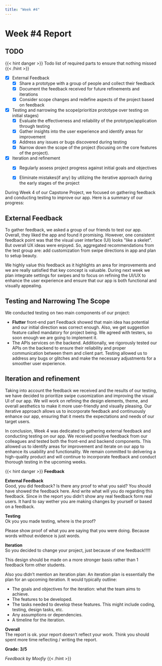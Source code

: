 ```yaml
---
title: "Week #4"
---
```


# Week #4 Report

## TODO

{{< hint danger >}}
Todo list of required parts to ensure that nothing missed
{{< /hint >}}

- [x] External Feedback
  - [x] Share a prototype with a group of people and collect their feedback
  - [x] Document the feedback received for future refinements and iterations
  - [x] Consider scope changes and redefine aspects of the project based on
        feedback
- [x] Testing and narrowing the scope(prioritize prototype over testing on initial stages)
  - [x] Evaluate the effectiveness and reliability of the prototype/application
        through testing
  - [x] Gather insights into the user experience and identify areas for
        improvement
  - [x] Address any issues or bugs discovered during testing
  - [x] Narrow down the scope of the project (focusing on the core features of the project).
- [x] Iteration and refinement
  - [x] Regularly assess project progress against initial goals and objectives
  - [x] Eliminate mistakes(if any) by utilizing the iterative approach during the early
        stages of the project


During Week 4 of our Capstone Project, we focused on gathering feedback and conducting testing to improve our app. Here is a summary of our progress:

## External Feedback

To gather feedback, we asked a group of our friends to test our app. Overall, they liked the app and found it promising. However, one consistent feedback point was that the visual user interface (UI) looks "like a skelet". But overall UX ideas were enjoyed. So, aggregated recommendations from the test group are: add customization from swipe directions in app and plan to setup beauty.

We highly value this feedback as it highlights an area for improvements and we are really satisfied that key concept is valuable. During next week we plan integrate settings for swipes and to focus on refining the UI/UX to enhance the user experience and ensure that our app is both functional and visually appealing.

## Testing and Narrowing The Scope

We conducted testing on two main components of our project:
- **Flutter** front-end part
    Feedback showed that main idea has potential and our initial direction was correct enough. Also, we get suggestion feature called mandatory for project being. We agreed with testers, so soon enough we are going to implement it.
- The APIs services on the backend.
    Additionally, we rigorously tested our APIs on the backend to ensure their reliability and proper communication between them and client part.
    Testing allowed us to address any bugs or glitches and make the necessary adjustments for a smoother user experience.

## Iteration and refinement

Taking into account the feedback we received and the results of our testing, we have decided to prioritize swipe cusomization and improving the visual UI of our app. We will work on refining the design elements, theme, and overall aesthetics to make it more user-friendly and visually pleasing. Our iterative approach allows us to incorporate feedback and continuously enhance our app, ensuring that it meets the expectations and needs of our target users. 

In conclusion, Week 4 was dedicated to gathering external feedback and conducting testing on our app. We received positive feedback from our colleagues and tested both the front-end and backend components. This allowed us to identify areas for improvement and iterate on our app to enhance its usability and functionality. We remain committed to delivering a high-quality product and will continue to incorporate feedback and conduct thorough testing in the upcoming weeks.

{{< hint danger >}}
**Feedback**

**External Feedback**<br>
Good, you did feedback? Is there any proof to what you said?
You should have showed the feedback here.
And write what will you do regarding this feedback.
Since in the report you didn’t show any real feedback form real users. It hard to say wether you are making changes by yourself or based on a feedback.

**Testing**<br>
Ok you you made testing, where is the proof?

Please show proof of what you are saying that you were doing. Because words without evidence is just words.


**Iteration**<br>
So you decided to change your project, just because of one feedback!!!!!

This design should be made on a more stronger basis rather than 1 feedback form other students.


Also you didn’t mention an iteration plan:
An iteration plan is essentially the plan for an upcoming iteration. It would typically outline:
* The goals and objectives for the iteration: what the team aims to achieve.
* The features to be developed.
* The tasks needed to develop these features. This might include coding, testing, design tasks, etc.
* Any assumptions or dependencies.
* A timeline for the iteration.

**Overall**<br>
The report is ok. your report doesn’t reflect your work. Think you should spent more time reflecting / writing the report.

**Grade: 3/5**

_Feedback by Moofiy_
{{< /hint >}}